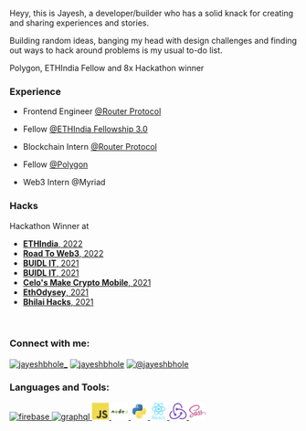 


Heyy, this is Jayesh, a developer/builder who has a solid knack for creating and sharing experiences and stories. 

Building random ideas, banging my head with design challenges and finding out ways to hack around problems is my usual to-do list. 

Polygon, ETHIndia Fellow and 8x Hackathon winner

### Experience

- Frontend Engineer [@Router Protocol](https://routerprotocol.com/)

- Fellow [@ETHIndia Fellowship 3.0](https://eif3.devfolio.co/)

- Blockchain Intern [@Router Protocol](https://routerprotocol.com/)

- Fellow [@Polygon](https://polygon.technology/polygon-fellowship/)

- Web3 Intern @Myriad


### Hacks
Hackathon Winner at
- [**ETHIndia**, 2022](https://devfolio.co/projects/panda-wallet-698f)
- [**Road To Web3**, 2022](https://showcase.ethglobal.com/roadtoweb3/stroller-protocol)
- [**BUIDL IT**, 2021](https://devfolio.co/projects/shatranj-d063)
- [**BUIDL IT**, 2021](https://devfolio.co/projects/dsip-4481)
- [**Celo's Make Crypto Mobile**, 2021](https://devpost.com/software/certify-d6htlu)
- [**EthOdysey**, 2021](https://devfolio.co/projects/marsmello-a90e)
- [**Bhilai Hacks**, 2021]()


<br/>

<h3 align="left">Connect with me:</h3>
<p align="left">
<a href="https://twitter.com/0xJayesh" target="blank"><img align="center" src="https://raw.githubusercontent.com/rahuldkjain/github-profile-readme-generator/master/src/images/icons/Social/twitter.svg" alt="jayeshbhole_" height="30" width="40" /></a>
<a href="https://linkedin.com/in/jayesh-bhole-701086193" target="blank"><img align="center" src="https://raw.githubusercontent.com/rahuldkjain/github-profile-readme-generator/master/src/images/icons/Social/linked-in-alt.svg" alt="jayeshbhole" height="30" width="40" /></a>
<a href="https://medium.com/@jayeshbhole" target="blank"><img align="center" src="https://raw.githubusercontent.com/rahuldkjain/github-profile-readme-generator/master/src/images/icons/Social/medium.svg" alt="@jayeshbhole" height="30" width="40" /></a>
</p>

<h3 align="left">Languages and Tools:</h3>
<p align="left"> 
<a href="https://firebase.google.com/" target="_blank" rel="noreferrer"> <img src="https://www.vectorlogo.zone/logos/firebase/firebase-icon.svg" alt="firebase" width="30" height="30"/> </a> 
<a href="https://graphql.org" target="_blank" rel="noreferrer"> <img src="https://www.vectorlogo.zone/logos/graphql/graphql-icon.svg" alt="graphql" width="30" height="30"/> </a> 
<a href="https://developer.mozilla.org/en-US/docs/Web/JavaScript" target="_blank" rel="noreferrer"> <img src="https://raw.githubusercontent.com/devicons/devicon/master/icons/javascript/javascript-original.svg" alt="javascript" width="30" height="30"/> </a> 
<a href="https://nodejs.org" target="_blank" rel="noreferrer"> <img src="https://raw.githubusercontent.com/devicons/devicon/master/icons/nodejs/nodejs-original-wordmark.svg" alt="nodejs" width="30" height="30"/> </a> 
<a href="https://www.python.org" target="_blank" rel="noreferrer"> <img src="https://raw.githubusercontent.com/devicons/devicon/master/icons/python/python-original.svg" alt="python" width="30" height="30"/> </a> 
<a href="https://reactjs.org/" target="_blank" rel="noreferrer"> <img src="https://raw.githubusercontent.com/devicons/devicon/master/icons/react/react-original-wordmark.svg" alt="react" width="30" height="30"/> </a> 
<a href="https://redux.js.org" target="_blank" rel="noreferrer"> <img src="https://raw.githubusercontent.com/devicons/devicon/master/icons/redux/redux-original.svg" alt="redux" width="30" height="30"/> </a> 
<a href="https://sass-lang.com" target="_blank" rel="noreferrer"> <img src="https://raw.githubusercontent.com/devicons/devicon/master/icons/sass/sass-original.svg" alt="sass" width="30" height="30"/> </a> 
</p>

<br/>
